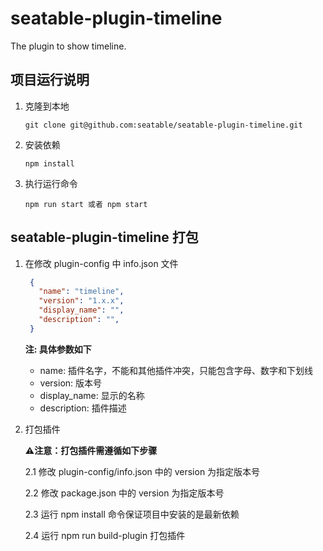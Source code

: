 # seatable-plugin-timeline

The plugin to show timeline.

## 项目运行说明

1. 克隆到本地

    ```git clone git@github.com:seatable/seatable-plugin-timeline.git```

2. 安装依赖

    ```npm install```

3. 执行运行命令

    ```npm run start 或者 npm start```

## seatable-plugin-timeline 打包


1. 在修改 plugin-config 中 info.json 文件

   ```json
    {
      "name": "timeline",
      "version": "1.x.x",
      "display_name": "",
      "description": "",
    }
   ```

    **注: 具体参数如下**

    * name: 插件名字，不能和其他插件冲突，只能包含字母、数字和下划线
    * version: 版本号
    * display_name: 显示的名称
    * description: 插件描述

2. 打包插件

    **⚠️注意：打包插件需遵循如下步骤**

    2.1 修改 plugin-config/info.json 中的 version 为指定版本号
    
    2.2 修改 package.json 中的 version 为指定版本号

    2.3 运行 npm install 命令保证项目中安装的是最新依赖

    2.4 运行 npm run build-plugin 打包插件
